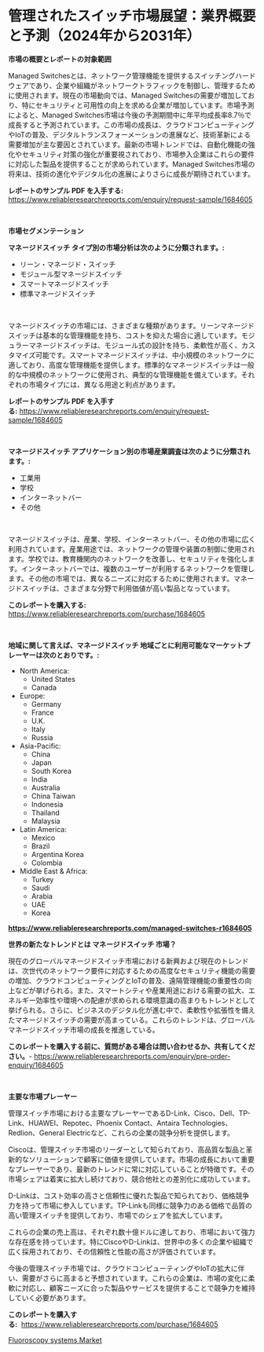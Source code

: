 <p><h1>管理されたスイッチ市場展望：業界概要と予測（2024年から2031年）</h1></p><p><strong>市場の概要とレポートの対象範囲</strong></p>
<p><p>Managed Switchesとは、ネットワーク管理機能を提供するスイッチングハードウェアであり、企業や組織がネットワークトラフィックを制御し、管理するために使用されます。現在の市場動向では、Managed Switchesの需要が増加しており、特にセキュリティと可用性の向上を求める企業が増加しています。市場予測によると、Managed Switches市場は今後の予測期間中に年平均成長率8.7％で成長すると予測されています。この市場の成長は、クラウドコンピューティングやIoTの普及、デジタルトランスフォーメーションの進展など、技術革新による需要増加が主な要因とされています。最新の市場トレンドでは、自動化機能の強化やセキュリティ対策の強化が重要視されており、市場参入企業はこれらの要件に対応した製品を提供することが求められています。Managed Switches市場の将来は、技術の進化やデジタル化の進展によりさらに成長が期待されています。</p></p>
<p><strong>レポートのサンプル PDF を入手する:</strong> <a href="https://www.reliableresearchreports.com/enquiry/request-sample/1684605">https://www.reliableresearchreports.com/enquiry/request-sample/1684605</a></p>
<p>&nbsp;</p>
<p><strong>市場セグメンテーション</strong></p>
<p><strong>マネージドスイッチ タイプ別の市場分析は次のように分類されます。:</strong></p>
<p><ul><li>リーン・マネージド・スイッチ</li><li>モジュール型マネージドスイッチ</li><li>スマートマネージドスイッチ</li><li>標準マネージドスイッチ</li></ul></p>
<p>&nbsp;</p>
<p><p>マネージドスイッチの市場には、さまざまな種類があります。リーンマネージドスイッチは基本的な管理機能を持ち、コストを抑えた場合に適しています。モジュラーマネージドスイッチは、モジュール式の設計を持ち、柔軟性が高く、カスタマイズ可能です。スマートマネージドスイッチは、中小規模のネットワークに適しており、高度な管理機能を提供します。標準的なマネージドスイッチは一般的な中規模のネットワークに使用され、典型的な管理機能を備えています。それぞれの市場タイプには、異なる用途と利点があります。</p></p>
<p><strong>レポートのサンプル PDF を入手する:</strong>&nbsp;<a href="https://www.reliableresearchreports.com/enquiry/request-sample/1684605">https://www.reliableresearchreports.com/enquiry/request-sample/1684605</a></p>
<p>&nbsp;</p>
<p><strong> マネージドスイッチ アプリケーション別の市場産業調査は次のように分類されます。:</strong></p>
<p><ul><li>工業用</li><li>学校</li><li>インターネットバー</li><li>その他</li></ul></p>
<p>&nbsp;</p>
<p><p>マネージドスイッチは、産業、学校、インターネットバー、その他の市場に広く利用されています。産業用途では、ネットワークの管理や装置の制御に使用されます。学校では、教育機関内のネットワークを改善し、セキュリティを強化します。インターネットバーでは、複数のユーザーが利用するネットワークを管理します。その他の市場では、異なるニーズに対応するために使用されます。マネージドスイッチは、さまざまな分野で利用価値が高い製品となっています。</p></p>
<p><strong>このレポートを購入する:</strong>&nbsp; <a href="https://www.reliableresearchreports.com/purchase/1684605">https://www.reliableresearchreports.com/purchase/1684605</a></p>
<p>&nbsp;</p>
<p><strong>地域に関して言えば、マネージドスイッチ 地域ごとに利用可能なマーケットプレーヤーは次のとおりです。:</strong></p>
<p><ul>
    <li>
        North America:
        <ul>
            <li>United States</li>
            <li>Canada</li>
        </ul>
    </li>
    <li>
        Europe:
        <ul>
            <li>Germany</li>
            <li>France</li>
            <li>U.K.</li>
            <li>Italy</li>
            <li>Russia</li>
        </ul>
    </li>
    <li>
        Asia-Pacific:
        <ul>
            <li>China</li>
            <li>Japan</li>
            <li>South Korea</li>
            <li>India</li>
            <li>Australia</li>
            <li>China Taiwan</li>
            <li>Indonesia</li>
            <li>Thailand</li>
            <li>Malaysia</li>
        </ul>
    </li>
    <li>
        Latin America:
        <ul>
            <li>Mexico</li>
            <li>Brazil</li>
            <li>Argentina Korea</li>
            <li>Colombia</li>
        </ul>
    </li>
    <li>
        Middle East & Africa:
        <ul>
            <li>Turkey</li>
            <li>Saudi</li>
            <li>Arabia</li>
            <li>UAE</li>
            <li>Korea</li>
        </ul>
    </li>
    </ul></p>
<p><strong><a href="https://www.reliableresearchreports.com/managed-switches-r1684605">https://www.reliableresearchreports.com/managed-switches-r1684605</a></strong>&nbsp;</p>
<p><strong>世界の新たなトレンドとは マネージドスイッチ 市場？</strong></p>
<p><p>現在のグローバルマネージドスイッチ市場における新興および現在のトレンドは、次世代のネットワーク要件に対応するための高度なセキュリティ機能の需要の増加、クラウドコンピューティングとIoTの普及、遠隔管理機能の重要性の向上などが挙げられる。また、スマートシティや産業用途における需要の拡大、エネルギー効率性や環境への配慮が求められる環境意識の高まりもトレンドとして挙げられる。さらに、ビジネスのデジタル化が進む中で、柔軟性や拡張性を備えたマネージドスイッチの需要が高まっている。これらのトレンドは、グローバルマネージドスイッチ市場の成長を推進している。</p></p>
<p><strong>このレポートを購入する前に、質問がある場合は問い合わせるか、共有してください。</strong>- <a href="https://www.reliableresearchreports.com/enquiry/pre-order-enquiry/1684605">https://www.reliableresearchreports.com/enquiry/pre-order-enquiry/1684605</a></p>
<p>&nbsp;</p>
<p><strong>主要な市場プレーヤー</strong></p>
<p><p>管理スイッチ市場における主要なプレーヤーであるD-Link、Cisco、Dell、TP-Link、HUAWEI、Repotec、Phoenix Contact、Antaira Technologies、Redlion、General Electricなど、これらの企業の競争分析を提供します。 </p><p>Ciscoは、管理スイッチ市場のリーダーとして知られており、高品質な製品と革新的なソリューションで顧客に価値を提供しています。市場の成長において重要なプレーヤーであり、最新のトレンドに常に対応していることが特徴です。その市場シェアは着実に拡大し続けており、競合他社との差別化に成功しています。</p><p>D-Linkは、コスト効率の高さと信頼性に優れた製品で知られており、価格競争力を持って市場に参入しています。TP-Linkも同様に競争力のある価格で品質の高い管理スイッチを提供しており、市場でのシェアを拡大しています。</p><p>これらの企業の売上高は、それぞれ数十億ドルに達しており、市場において強力な存在感を持っています。特にCiscoやD-Linkは、世界中の多くの企業や組織で広く採用されており、その信頼性と性能の高さが評価されています。</p><p>今後の管理スイッチ市場では、クラウドコンピューティングやIoTの拡大に伴い、需要がさらに高まると予想されています。これらの企業は、市場の変化に柔軟に対応し、顧客ニーズに合った製品やサービスを提供することで競争力を維持していく必要があります。</p></p>
<p><strong>このレポートを購入する:</strong>&nbsp;&nbsp;<a href="https://www.reliableresearchreports.com/purchase/1684605">https://www.reliableresearchreports.com/purchase/1684605</a></p>
<p><p><a href="https://cedar-agate-3da.notion.site/Fluoroscopy-systems-Market-Report-Reveals-the-Latest-Trends-And-Growth-Opportunities-of-this-Market-c4c25930ffd946c88e85d168983c4801">Fluoroscopy systems Market</a></p></p>